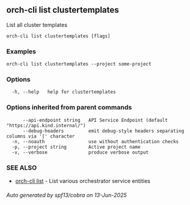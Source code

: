 ## orch-cli list clustertemplates

List all cluster templates

```
orch-cli list clustertemplates [flags]
```

### Examples

```
orch-cli list clustertemplates --project some-project
```

### Options

```
  -h, --help   help for clustertemplates
```

### Options inherited from parent commands

```
      --api-endpoint string   API Service Endpoint (default "https://api.kind.internal/")
      --debug-headers         emit debug-style headers separating columns via '|' character
  -n, --noauth                use without authentication checks
  -p, --project string        Active project name
  -v, --verbose               produce verbose output
```

### SEE ALSO

* [orch-cli list](orch-cli_list.md)	 - List various orchestrator service entities

###### Auto generated by spf13/cobra on 13-Jun-2025
